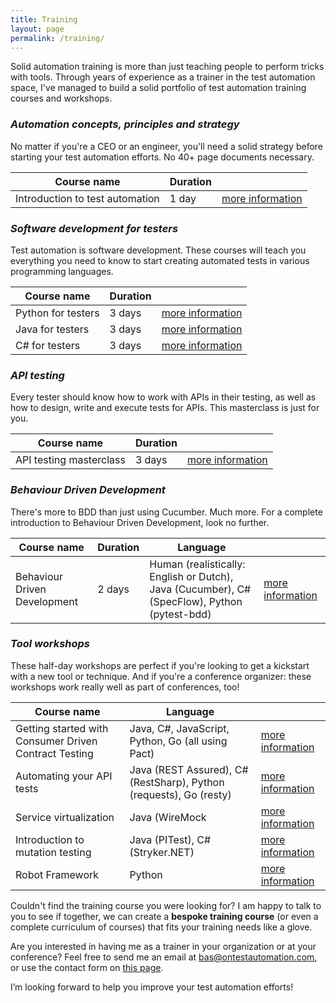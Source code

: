 ```yaml
---
title: Training
layout: page
permalink: /training/
---
```

Solid automation training is more than just teaching people to perform tricks with tools. Through years of experience as a trainer in the test automation space, I've managed to build a solid portfolio of test automation training courses and workshops.

### **_Automation concepts, principles and strategy_**

No matter if you're a CEO or an engineer, you'll need a solid strategy before starting your test automation efforts. No 40+ page documents necessary.

| Course name | Duration |    |
|-------------|----------|----|
| Introduction to test automation | 1 day | [more information](https://www.ontestautomation.com/training/introduction-to-test-automation/) |

### **_Software development for testers_**

Test automation is software development. These courses will teach you everything you need to know to start creating automated tests in various programming languages.

| Course name | Duration |    |
|-------------|----------|----|
| Python for testers | 3 days | [more information](https://www.ontestautomation.com/training/python-for-testers/) |
| Java for testers | 3 days | [more information](https://www.ontestautomation.com/training/java-for-testers/) |
| C# for testers | 3 days | [more information](https://www.ontestautomation.com/training/csharp-for-testers/) |

### _**API testing**_

Every tester should know how to work with APIs in their testing, as well as how to design, write and execute tests for APIs. This masterclass is just for you.

| Course name | Duration |    |
|-------------|----------|----|
| API testing masterclass | 3 days | [more information](http://www.ontestautomation.com/training/api-testing-masterclass/) |

### **_Behaviour Driven Development_**

There's more to BDD than just using Cucumber. Much more. For a complete introduction to Behaviour Driven Development, look no further.

| Course name | Duration | Language |   |
|-------------|----------|----------|---|
| Behaviour Driven Development | 2 days | Human (realistically: English or Dutch), Java (Cucumber), C# (SpecFlow), Python (pytest-bdd) | [more information](https://www.ontestautomation.com/training/behaviour-driven-development/) |


### _**Tool workshops**_

These half-day workshops are perfect if you're looking to get a kickstart with a new tool or technique. And if you're a conference organizer: these workshops work really well as part of conferences, too!

| Course name |  Language |   |
|-------------|----------|---|
| Getting started with Consumer Driven Contract Testing | Java, C#, JavaScript, Python, Go (all using Pact) | [more information](https://www.ontestautomation.com/training/getting-started-with-consumer-driven-contract-testing/) |
| Automating your API tests | Java (REST Assured), C# (RestSharp), Python (requests), Go (resty) | [more information](https://www.ontestautomation.com/training/automating-your-api-tests/) |
| Service virtualization | Java (WireMock | [more information](https://www.ontestautomation.com/training/service-virtualization-with-wiremock/) |
| Introduction to mutation testing | Java (PITest), C# (Stryker.NET) | [more information](https://www.ontestautomation.com/training/introduction-to-mutation-testing/) |
| Robot Framework | Python | [more information](https://www.ontestautomation.com/training/test-automation-with-robot-framework/) |

Couldn't find the training course you were looking for? I am happy to talk to you to see if together, we can create a **bespoke training course** (or even a complete curriculum of courses) that fits your training needs like a glove.

Are you interested in having me as a trainer in your organization or at your conference? Feel free to send me an email at bas@ontestautomation.com, or use the contact form on [this page](https://www.ontestautomation.com/contact/).

I’m looking forward to help you improve your test automation efforts!